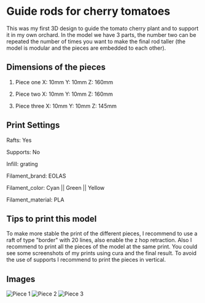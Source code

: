 # Guide rods for cherry tomatoes
This was my first 3D design to guide the tomato cherry plant and to support it in my own orchard. In the model we have 3 parts, the number two can be repeated the number of times you want to make the final rod taller (the model is modular and the pieces are embedded to each other).

## Dimensions of the pieces

1. Piece one
  X: 10mm
  Y: 10mm
  Z: 160mm

2. Piece two
  X: 10mm
  Y: 10mm
  Z: 160mm

3. Piece three
  X: 10mm
  Y: 10mm
  Z: 145mm
  
## Print Settings
Rafts:
Yes

Supports:
No

Infill:
grating

Filament_brand:
EOLAS

Filament_color:
Cyan || Green || Yellow

Filament_material:
PLA

## Tips to print this model
To make more stable the print of the different pieces, I recommend to use a raft of type "border" with 20 lines, also enable the z hop retraction. Also I recommend to print all the pieces of the model at the same print. You could see some screenshots of my prints using cura and the final result.
To avoid the use of supports I recommend to print the pieces in vertical.

## Images
![Piece 1](https://i.ibb.co/YBph7Wc/Captura-de-pantalla-2020-05-30-a-las-16-36-46.png)
![Piece 2](https://i.ibb.co/kQS7xPz/Captura-de-pantalla-2020-05-30-a-las-16-36-55.png)
![Piece 3](https://i.ibb.co/h1605B0/Captura-de-pantalla-2020-05-30-a-las-16-36-35.png)
